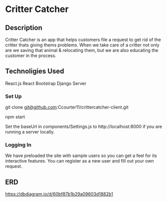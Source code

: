 
# Critter Catcher



## Description

Critter Catcher is an app that helps customers file a request to get rid of the critter thats giving thems problems. 
When we take care of a critter not only are we saving that animal & relocating them, but we are also educating the customer in the process.

## Technoligies Used

React.js
React Bootstrap
Django Server

### Set Up

git clone git@github.com:Ccourter11/crittercatcher-client.git

npm start

Set the baseUrl in components/Settings.js to http://localhost:8000 if you are running a server locally.

### Logging In

We have preloaded the site with sample users so you can get a feel for its interactive features. You can register as a new user and fill out your own request.



## ERD 

https://dbdiagram.io/d/60bf87b1b29a09603d1882b1

